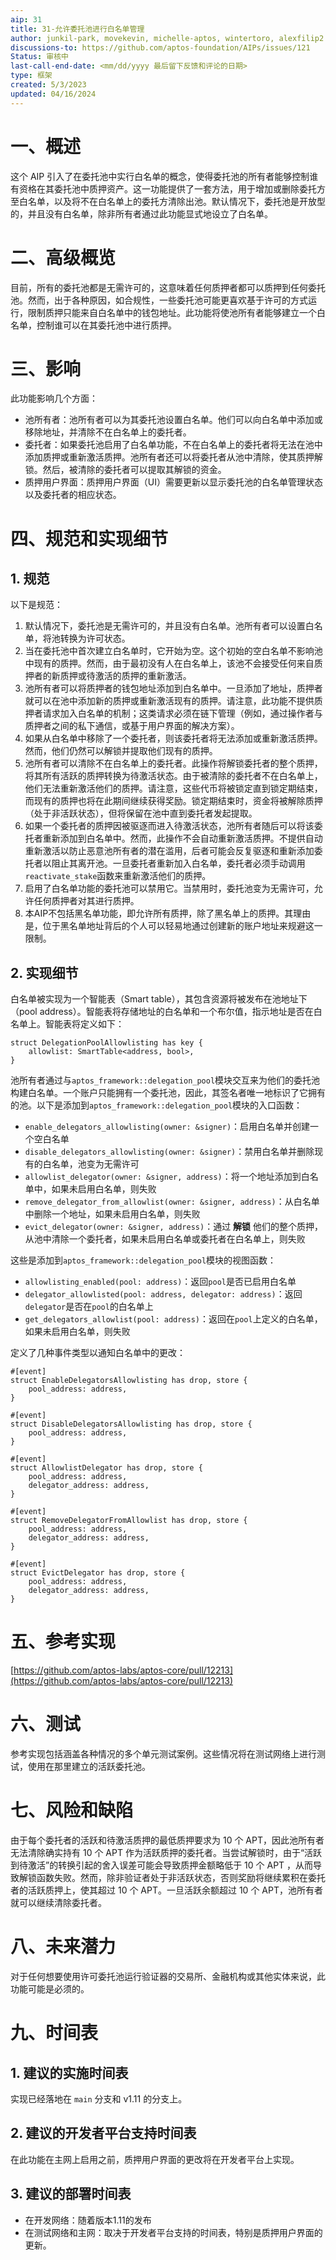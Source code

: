 ```yaml
---
aip: 31
title: 31-允许委托池进行白名单管理
author: junkil-park, movekevin, michelle-aptos, wintertoro, alexfilip2
discussions-to: https://github.com/aptos-foundation/AIPs/issues/121
Status: 审核中
last-call-end-date: <mm/dd/yyyy 最后留下反馈和评论的日期>
type: 框架
created: 5/3/2023
updated: 04/16/2024
---
```

# 一、概述

这个 AIP 引入了在委托池中实行白名单的概念，使得委托池的所有者能够控制谁有资格在其委托池中质押资产。这一功能提供了一套方法，用于增加或删除委托方至白名单，以及将不在白名单上的委托方清除出池。默认情况下，委托池是开放型的，并且没有白名单，除非所有者通过此功能显式地设立了白名单。



# 二、高级概览

目前，所有的委托池都是无需许可的，这意味着任何质押者都可以质押到任何委托池。然而，出于各种原因，如合规性，一些委托池可能更喜欢基于许可的方式运行，限制质押只能来自白名单中的钱包地址。此功能将使池所有者能够建立一个白名单，控制谁可以在其委托池中进行质押。



# 三、影响

此功能影响几个方面：

- 池所有者：池所有者可以为其委托池设置白名单。他们可以向白名单中添加或移除地址，并清除不在白名单上的委托者。
- 委托者：如果委托池启用了白名单功能，不在白名单上的委托者将无法在池中添加质押或重新激活质押。池所有者还可以将委托者从池中清除，使其质押解锁。然后，被清除的委托者可以提取其解锁的资金。
- 质押用户界面：质押用户界面（UI）需要更新以显示委托池的白名单管理状态以及委托者的相应状态。





# 四、规范和实现细节

## 1. 规范
以下是规范：
1. 默认情况下，委托池是无需许可的，并且没有白名单。池所有者可以设置白名单，将池转换为许可状态。
2. 当在委托池中首次建立白名单时，它开始为空。这个初始的空白名单不影响池中现有的质押。然而，由于最初没有人在白名单上，该池不会接受任何来自质押者的新质押或待激活的质押的重新激活。
3. 池所有者可以将质押者的钱包地址添加到白名单中。一旦添加了地址，质押者就可以在池中添加新的质押或重新激活现有的质押。请注意，此功能不提供质押者请求加入白名单的机制；这类请求必须在链下管理（例如，通过操作者与质押者之间的私下通信，或基于用户界面的解决方案）。
4. 如果从白名单中移除了一个委托者，则该委托者将无法添加或重新激活质押。然而，他们仍然可以解锁并提取他们现有的质押。
5. 池所有者可以清除不在白名单上的委托者。此操作将解锁委托者的整个质押，将其所有活跃的质押转换为待激活状态。由于被清除的委托者不在白名单上，他们无法重新激活他们的质押。请注意，这些代币将被锁定直到锁定期结束，而现有的质押也将在此期间继续获得奖励。锁定期结束时，资金将被解除质押（处于非活跃状态），但将保留在池中直到委托者发起提取。
6. 如果一个委托者的质押因被驱逐而进入待激活状态，池所有者随后可以将该委托者重新添加到白名单中。然而，此操作不会自动重新激活质押。不提供自动重新激活以防止恶意池所有者的潜在滥用，后者可能会反复驱逐和重新添加委托者以阻止其离开池。一旦委托者重新加入白名单，委托者必须手动调用`reactivate_stake`函数来重新激活他们的质押。
7. 启用了白名单功能的委托池可以禁用它。当禁用时，委托池变为无需许可，允许任何质押者对其进行质押。
8. 本AIP不包括黑名单功能，即允许所有质押，除了黑名单上的质押。其理由是，位于黑名单地址背后的个人可以轻易地通过创建新的账户地址来规避这一限制。

## 2. 实现细节

白名单被实现为一个智能表（Smart table），其包含资源将被发布在池地址下（pool address）。智能表将存储地址的白名单和一个布尔值，指示地址是否在白名单上。智能表将定义如下：
```
struct DelegationPoolAllowlisting has key {
    allowlist: SmartTable<address, bool>,
}
```

池所有者通过与`aptos_framework::delegation_pool`模块交互来为他们的委托池构建白名单。一个账户只能拥有一个委托池，因此，其签名者唯一地标识了它拥有的池。以下是添加到`aptos_framework::delegation_pool`模块的入口函数：
- `enable_delegators_allowlisting(owner: &signer)`：启用白名单并创建一个空白名单
- `disable_delegators_allowlisting(owner: &signer)`：禁用白名单并删除现有的白名单，池变为无需许可
- `allowlist_delegator(owner: &signer, address)`：将一个地址添加到白名单中，如果未启用白名单，则失败
- `remove_delegator_from_allowlist(owner: &signer, address)`：从白名单中删除一个地址，如果未启用白名单，则失败
- `evict_delegator(owner: &signer, address)`：通过 **解锁** 他们的整个质押，从池中清除一个委托者，如果未启用白名单或委托者在白名单上，则失败

这些是添加到`aptos_framework::delegation_pool`模块的视图函数：
- `allowlisting_enabled(pool: address)`：返回`pool`是否已启用白名单
- `delegator_allowlisted(pool: address, delegator: address)`：返回`delegator`是否在`pool`的白名单上
- `get_delegators_allowlist(pool: address)`：返回在`pool`上定义的白名单，如果未启用白名单，则失败

定义了几种事件类型以通知白名单中的更改：
```
#[event]
struct EnableDelegatorsAllowlisting has drop, store {
    pool_address: address,
}

#[event]
struct DisableDelegatorsAllowlisting has drop, store {
    pool_address: address,
}

#[event]
struct AllowlistDelegator has drop, store {
    pool_address: address,
    delegator_address: address,
}

#[event]
struct RemoveDelegatorFromAllowlist has drop, store {
    pool_address: address,
    delegator_address: address,
}

#[event]
struct EvictDelegator has drop, store {
    pool_address: address,
    delegator_address: address,
}
```



# 五、参考实现

[https://github.com/aptos-labs/aptos-core/pull/12213](https://github.com/aptos-labs/aptos-core/pull/12213)



# 六、测试

参考实现包括涵盖各种情况的多个单元测试案例。这些情况将在测试网络上进行测试，使用在那里建立的活跃委托池。



# 七、风险和缺陷

由于每个委托者的活跃和待激活质押的最低质押要求为 10 个 APT，因此池所有者无法清除确实持有 10 个 APT 作为活跃质押的委托者。当尝试解锁时，由于“活跃到待激活”的转换引起的舍入误差可能会导致质押金额略低于 10 个 APT ，从而导致解锁函数失败。然而，除非验证者处于非活跃状态，否则奖励将继续累积在委托者的活跃质押上，使其超过 10 个 APT。一旦活跃余额超过 10 个 APT，池所有者就可以继续清除委托者。



# 八、未来潜力

对于任何想要使用许可委托池运行验证器的交易所、金融机构或其他实体来说，此功能可能是必须的。



# 九、时间表

## 1. 建议的实施时间表
实现已经落地在 `main` 分支和 v1.11 的分支上。

## 2. 建议的开发者平台支持时间表
在此功能在主网上启用之前，质押用户界面的更改将在开发者平台上实现。

## 3. 建议的部署时间表
- 在开发网络：随着版本1.11的发布
- 在测试网络和主网：取决于开发者平台支持的时间表，特别是质押用户界面的更新。






